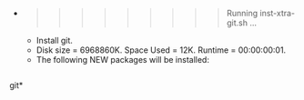 * >>>>>>>>> Running inst-xtra-git.sh ...
  * Install git.
  * Disk size = 6968860K. Space Used = 12K. Runtime = 00:00:00:01.
  * The following NEW packages will be installed:
  ```bash
git*
  ```
